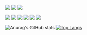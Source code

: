 
<img src="https://img.shields.io/badge/Android-3DDC84?style=round-square&logo=Android&logoColor=white"/> <img src="https://img.shields.io/badge/Flutter-00C6ED?style=round-square&logo=Flutter&logoColor=white"/> <img src="https://img.shields.io/badge/Django-005000?style=round-square&logo=Django&logoColor=white"/>

<img src="https://img.shields.io/badge/Java-F6F6F6?style=round-square&logo=JAVA&logoColor=red"/> <img src="https://img.shields.io/badge/Kotlin-F6F6F6?style=round-square&logo=Kotlin"/> <img src="https://img.shields.io/badge/Dart-F6F6F6?style=round-square&logo=Dart&logoColor=skyblue"/> <img src="https://img.shields.io/badge/Python-F6F6F6?style=round-square&logo=Python&logoColor=blue"/> <img src="https://img.shields.io/badge/C++-F6F6F6?style=round-square&logo=C&logoColor=blue"/>
[![](http://flutter-badge.zaynjarvis.com/version/flutter_signin_button)](https://pub.dartlang.org/packages/flutter_signin_button)

![Anurag's GitHub stats](https://github-readme-stats.vercel.app/api?username=ksb0511&show_icons=true&theme=synthwave)    [![Top Langs](https://github-readme-stats.vercel.app/api/top-langs/?username=ksb0511&langs_count=5)](https://github.com/anuraghazra/github-readme-stats)

